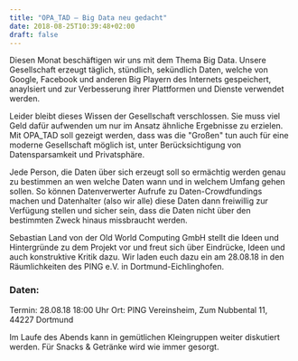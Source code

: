```yaml
---
title: "OPA_TAD — Big Data neu gedacht"
date: 2018-08-25T10:39:48+02:00
draft: false
---
```


Diesen Monat beschäftigen wir uns mit dem Thema Big Data.
Unsere Gesellschaft erzeugt täglich, stündlich, sekündlich Daten, welche von Google, Facebook und anderen Big Playern des Internets gespeichert, anaylsiert und 
zur Verbesserung ihrer Plattformen und Dienste verwendet werden.

Leider bleibt dieses Wissen der Gesellschaft verschlossen. Sie muss viel Geld dafür aufwenden um nur im Ansatz ähnliche Ergebnisse zu erzielen. Mit OPA_TAD soll 
gezeigt werden, dass was die "Großen" tun auch für eine moderne Gesellschaft möglich ist, unter Berücksichtigung von Datensparsamkeit und Privatsphäre.

Jede Person, die Daten über sich erzeugt soll so ermächtig werden genau zu bestimmen an wen welche Daten wann und in welchem Umfang gehen sollen. So können 
Datenverwerter Aufrufe zu Daten-Crowdfundings machen und Datenhalter (also wir alle) diese Daten dann freiwillig zur Verfügung stellen und sicher sein, dass die 
Daten nicht über den bestimmten Zweck hinaus missbraucht werden.

Sebastian Land von der Old World Computing GmbH stellt die Ideen und Hintergründe zu dem Projekt vor und freut sich über Eindrücke, Ideen und auch konstruktive 
Kritik dazu. Wir laden euch dazu ein am 28.08.18 in den Räumlichkeiten des PING e.V. in Dortmund-Eichlinghofen.

### Daten:

Termin: 28.08.18 18:00 Uhr
Ort: PING Vereinsheim, Zum Nubbental 11, 44227 Dortmund

Im Laufe des Abends kann in gemütlichen Kleingruppen weiter diskutiert werden. Für Snacks & Getränke wird wie immer gesorgt.
